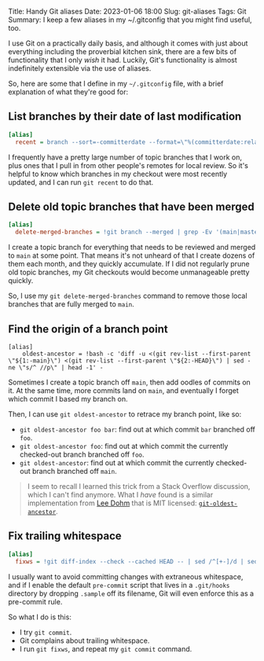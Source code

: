 Title: Handy Git aliases
Date: 2023-01-06 18:00
Slug: git-aliases
Tags: Git
Summary: I keep a few aliases in my ~/.gitconfig that you might find useful, too.

I use Git on a practically daily basis, and although it comes with
just about everything including the proverbial kitchen sink, there are
a few bits of functionality that I only *wish* it had. Luckily, Git's
functionality is almost indefinitely extensible via the use of
aliases.

So, here are some that I define in my `~/.gitconfig` file, with a
brief explanation of what they're good for:

## List branches by their date of last modification

```ini
[alias]
  recent = branch --sort=-committerdate --format=\"%(committerdate:relative)%09%(refname:short)\"
```

I frequently have a pretty large number of topic branches that I work
on, plus ones that I pull in from other people's remotes for local
review. So it's helpful to know which branches in my checkout were
most recently updated, and I can run `git recent` to do that.


## Delete old topic branches that have been merged

```ini
[alias]
  delete-merged-branches = !git branch --merged | grep -Ev '(main|master)' | xargs -prn1 git branch -d
```

I create a topic branch for everything that needs to be reviewed and
merged to `main` at some point. That means it's not unheard of that I
create dozens of them each month, and they quickly accumulate. If I
did not regularly prune old topic branches, my Git checkouts would
become unmanageable pretty quickly.

So, I use my `git delete-merged-branches` command to remove those
local branches that are fully merged to `main`.


## Find the origin of a branch point

```
[alias]
	oldest-ancestor = !bash -c 'diff -u <(git rev-list --first-parent \"${1:-main}\") <(git rev-list --first-parent \"${2:-HEAD}\") | sed -ne \"s/^ //p\" | head -1' -
```

Sometimes I create a topic branch off `main`, then add oodles of
commits on it. At the same time, more commits land on `main`, and
eventually I forget which commit I based my branch on.

Then, I can use `git oldest-ancestor` to retrace my branch point,
like so:

* `git oldest-ancestor foo bar`: find out at which commit `bar`
  branched off `foo`.
* `git oldest-ancestor foo`: find out at which commit the currently
  checked-out branch branched off `foo`.
* `git oldest-ancestor`: find out at which commit the currently
  checked-out branch branched off `main`.

> I seem to recall I learned this trick from a Stack Overflow
> discussion, which I can't find anymore. What I *have* found is a
> similar implementation from [Lee Dohm](https://www.lee-dohm.com/)
> that is MIT licensed:
> [`git-oldest-ancestor`](https://github.com/lee-dohm/dotfiles/blob/main/bin/git-oldest-ancestor).


## Fix trailing whitespace

```ini
[alias]
  fixws = !git diff-index --check --cached HEAD -- | sed /^[+-]/d | sed -r s/:[0-9]+:.*// | uniq | xargs sed -e s/[[:space:]]*$// -i
```
I usually want to avoid committing changes with extraneous
whitespace, and if I enable the default `pre-commit` script that
lives in a `.git/hooks` directory by dropping `.sample` off its
filename, Git will even enforce this as a pre-commit rule.

So what I do is this:

* I try `git commit`.
* Git complains about trailing whitespace.
* I run `git fixws`, and repeat my `git commit` command.
